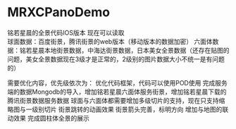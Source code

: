 # MRXCPanoDemo
铭若星晨的全景代码IOS版本
现在可以读取  
球面数据：百度街景，腾讯街景的web版本（移动版本的数据加密）
六面体数据：铭若星晨本地街景数据，中海达街景数据，日本美女全景数据（还存在贴图的问题，美女全景数据现在3级才是正常的，2级别的图片数据大小不统一是有问题的）


需要优化内容，优先级依次为：
优化代码框架，代码可以使用POD使用
完成服务端的数据Mongodb的导入，增加铭若星晨六面体服务街景，增加铭若星晨下载的腾讯街景数据服务数据
球面与六面体都需要增加多级切片的支持，现在只支持缩略图与一级别切片
街景跳转的动画效果
街景箭头完善，标明方向
增加与地图的联动效果
完成圆柱体全景的展示



